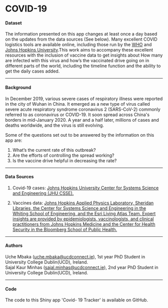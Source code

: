 # COVID-19
#### **Dataset**


The information presented on this app changes at least once a day based on the updates from the data sources (See below). Many excellent COVID logistics tools are available online, including those run by the [WHO](https://experience.arcgis.com/experience/685d0ace521648f8a5beeeee1b9125cd) and [Johns Hopkins University](https://gisanddata.maps.arcgis.com/apps/opsdashboard/index.html#/bda7594740fd40299423467b48e9ecf6).This work aims to accompany these excellent resources with the inclusion of vaccine data to get insights about How many are infected with this virus and how’s the vaccinated drive going on in different parts of the world, including the timeline function and the ability to get the daily cases added.


***

#### **Background**
In December 2019, various severe cases of respiratory illness were reported in the city of Wuhan in China. It emerged as a new type of virus called severe acute respiratory syndrome coronavirus 2 (SARS-CoV-2) commonly referred to as coronavirus or COVID-19. It soon spread across China's borders in mid-January 2020. A year and a half later, millions of cases and deaths worldwide, and the virus is still evolving.

Some of the questions set out to be answered by the information on this app are:

1. What’s the current rate of this outbreak? 
2. Are the efforts of controlling the spread working? 
3. Is the vaccine drive helpful in decreasing the rate?


***

#### **Data Sources**

1) Covid-19 cases: [Johns Hopkins University Center for Systems Science and Engineering (JHU CSSE).](https://github.com/CSSEGISandData/COVID-19)

2) Vaccines data: [Johns Hopkins Applied Physics Laboratory, Sheridan Libraries, the Center for Systems Science and Engineering in the Whiting School of Engineering, and the Esri Living Atlas Team. Expert insights are provided by epidemiologists, vaccinologists, and clinical practitioners from Johns Hopkins Medicine and the Center for Health Security in the Bloomberg School of Public Health.](https://github.com/govex/COVID-19)

***

#### **Authors**
Uche Mbaka (uche.mbaka@ucdconnect.ie), 1st year PhD Student in University College Dublin(UCD), Ireland.\
Sajal Kaur Minhas (sajal.minhas@ucdconnect.ie), 2nd year PhD Student in University College Dublin(UCD), Ireland.

***

#### **Code**
The code to this Shiny app 'Covid- 19 Tracker' is available on GitHub.
